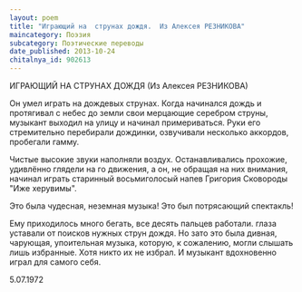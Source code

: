 ```yaml
---
layout: poem
title: "Играющий на  струнах дождя.  Из Алексея РЕЗНИКОВА"
maincategory: Поэзия
subcategory: Поэтические переводы
date_published: 2013-10-24
chitalnya_id: 902613
---
```




ИГРАЮЩИЙ НА CТРУНАХ ДОЖДЯ 
(Из Алексея РЕЗНИКОВА)

Он умел играть на дождевых струнах.
Когда начинался дождь
и протягивал с небес до земли
свои мерцающие серебром струны,
музыкант выходил на улицу
и начинал примериваться.
Руки его стремительно
перебирали дождинки,
озвучивали несколько аккордов,
пробегали гамму.

Чистые высокие звуки
наполняли воздух.
Останавливались прохожие,
удивлённо глядели на го движения,
а он,
не обращая на них внимания,
начинал играть
старинный восьмиголосый напев
Григория Сковороды
"Иже херувимы".

Это была чудесная, неземная музыка!
Это был потрясающий спектакль!

 Ему приходилось много бегать,
все десять пальцев работали.
глаза уставали
от поисков нужных струн дождя.
Но зато
это была дивная,
чарующая,
упоительная музыка,
которую, к сожалению,
могли слышать лишь избранные.
Хотя 
никто 
их не избрал.
И музыкант
вдохновенно играл
для самого себя.

5.07.1972









